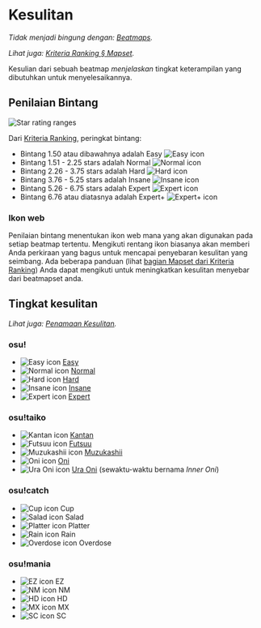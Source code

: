 # Kesulitan

*Tidak menjadi bingung dengan: [Beatmaps](/wiki/Beatmaps).*

*Lihat juga: [Kriteria Ranking § Mapset](/wiki/Ranking_Criteria/#mapset).*

Kesulian dari sebuah beatmap *menjelaskan* tingkat keterampilan yang dibutuhkan untuk menyelesaikannya.

## Penilaian Bintang

![Star rating ranges](SR_range.png "Star rating ranges")

Dari [Kriteria Ranking](/wiki/Ranking_Criteria), peringkat bintang:

- Bintang 1.50 atau dibawahnya adalah Easy ![Easy icon](/wiki/shared/diff/easy-s.png "Easy icon")
- Bintang 1.51 - 2.25 stars adalah Normal ![Normal icon](/wiki/shared/diff/normal-s.png "Normal icon")
- Bintang 2.26 - 3.75 stars adalah Hard ![Hard icon](/wiki/shared/diff/hard-s.png "Hard icon")
- Bintang 3.76 - 5.25 stars adalah Insane ![Insane icon](/wiki/shared/diff/insane-s.png "Insane icon")
- Bintang 5.26 - 6.75 stars adalah Expert ![Expert icon](/wiki/shared/diff/expert-s.png "Expert icon")
- Bintang 6.76 atau diatasnya adalah Expert+ ![Expert+ icon](/wiki/shared/diff/expertplus-s.png "Expert+ icon")

### Ikon web

Penilaian bintang menentukan ikon web mana yang akan digunakan pada setiap beatmap tertentu. Mengikuti rentang ikon biasanya akan memberi Anda perkiraan yang bagus untuk mencapai penyebaran kesulitan yang seimbang. Ada beberapa panduan (lihat [bagian Mapset dari Kriteria Ranking](/wiki/Ranking_Criteria/#mapset)) Anda dapat mengikuti untuk meningkatkan kesulitan menyebar dari beatmapset anda.

## Tingkat kesulitan

*Lihat juga: [Penamaan Kesulitan](/wiki/Ranking_Criteria/Difficulty_Naming).*

### osu!

- ![Easy icon](/wiki/shared/diff/easy-s.png "Easy icon") [Easy](/wiki/Easy)
- ![Normal icon](/wiki/shared/diff/normal-s.png "Normal icon") [Normal](/wiki/Normal)
- ![Hard icon](/wiki/shared/diff/hard-s.png "Hard icon") [Hard](/wiki/Hard)
- ![Insane icon](/wiki/shared/diff/insane-s.png "Insane icon") [Insane](/wiki/Insane)
- ![Expert icon](/wiki/shared/diff/expert-s.png "Expert icon") [Expert](/wiki/Expert)

### osu!taiko

- ![Kantan icon](/wiki/shared/diff/easy-t.png "Kantan icon") [Kantan](/wiki/Kantan)
- ![Futsuu icon](/wiki/shared/diff/normal-t.png "Futsuu icon") [Futsuu](/wiki/Futsuu)
- ![Muzukashii icon](/wiki/shared/diff/hard-t.png "Muzukashii icon") [Muzukashii](/wiki/Muzukashii)
- ![Oni icon](/wiki/shared/diff/insane-t.png "Oni icon") [Oni](/wiki/Oni)
- ![Ura Oni icon](/wiki/shared/diff/expert-t.png "Ura Oni icon") [Ura Oni](/wiki/Ura_Oni) (sewaktu-waktu bernama _Inner Oni_)

### osu!catch

- ![Cup icon](/wiki/shared/diff/easy-c.png "Cup icon") Cup
- ![Salad icon](/wiki/shared/diff/normal-c.png "Salad icon") Salad
- ![Platter icon](/wiki/shared/diff/hard-c.png "Platter icon") Platter
- ![Rain icon](/wiki/shared/diff/insane-c.png "Rain icon") Rain
- ![Overdose icon](/wiki/shared/diff/expert-c.png "Overdose icon") Overdose

### osu!mania

- ![EZ icon](/wiki/shared/diff/easy-m.png "EZ icon") EZ
- ![NM icon](/wiki/shared/diff/normal-m.png "NM icon") NM
- ![HD icon](/wiki/shared/diff/hard-m.png "HD icon") HD
- ![MX icon](/wiki/shared/diff/insane-m.png "MX icon") MX
- ![SC icon](/wiki/shared/diff/expert-m.png "SC icon") SC
